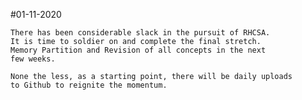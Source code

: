 #01-11-2020


	There has been considerable slack in the pursuit of RHCSA.
	It is time to soldier on and complete the final stretch.
	Memory Partition and Revision of all concepts in the next 	
	few weeks. 
	
	None the less, as a starting point, there will be daily uploads	
	to Github to reignite the momentum.


